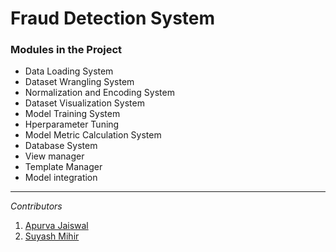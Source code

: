 # Fraud Detection System

### Modules in the Project

- Data Loading System
- Dataset Wrangling System
- Normalization and Encoding System
- Dataset Visualization System
- Model Training System
- Hperparameter Tuning
- Model Metric Calculation System
- Database System
- View manager
- Template Manager
- Model integration

---

*Contributors*
1. [Apurva Jaiswal](https://github.com/ApurvaJaiswal3398/)
2. [Suyash Mihir](https://github.com/mihirsuyash7/)